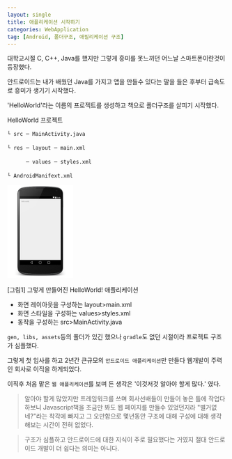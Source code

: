 ```yaml
---
layout: single
title: 애플리케이션 시작하기
categories: WebApplication
tag: [Android, 폴더구조, 애필리케이션 구조]
---
```


대학교시절 C, C++, Java를 했지만 그렇게 흥미를 못느끼던 어느날 스마트폰이란것이 등장했다.

안드로이드는 내가 배웠던 Java를 가지고 앱을 만들수 있다는 말을 들은 후부터 급속도로 흥미가 생기기 시작했다.

'HelloWorld'라는 이름의 프로젝트를 생성하고 책으로 폴더구조를 살피기 시작했다.

HelloWorld 프로젝트

    └ src ─ MainActivity.java

    └ res ─ layout ─ main.xml

          ─ values ─ styles.xml

    └ AndroidManifext.xml
<img src="../images/webapplication/android_hello_world.jpg" width="30%"></img>

[그림1] 그렇게 만들어진 HelloWorld! 애플리케이션

- 화면 레이아웃을 구성하는 layout>main.xml
- 화면 스타일을 구성하는 values>styles.xml
- 동작을 구성하는 src>MainActivity.java

`gen, libs, assets`등의 폴더가 있긴 했으나 `gradle`도 없던 시절이라 프로젝트 구조가 심플했다.

그렇게 첫 입사를 하고 2년간 큰규모의 `안드로이드 애플리케이션`만 만들다 웹개발이 주력인 회사로 이직을 하게되었다.

이직후 처음 맡은 `웹 애플리케이션`를 보며 든 생각은 '이것저것 알아야 할게 많다.' 였다.


>알아야 할게 많았지만 프레임워크를 쓰며 회사선배들이 만들어 놓은 틀에 작업다하보니
Javascript책을 조금만 봐도 웹 페이지를 만들수 있었던지라 "별거없네?"라는 착각에 빠지고 그 오만함으로
몇년동안 구조에 대해 구성에 대해 생각해보는 시간이 전혀 없었다.
 
> 구조가 심플하고 안드로이드에 대한 지식이 주로 필요했다는 거였지 절대 안드로이드 개발이 더 쉽다는 의미는 아니다.
